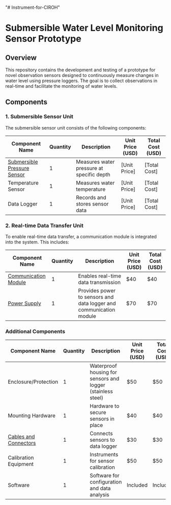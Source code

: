 "# Instrument-for-CIROH" 

# Submersible Water Level Monitoring Sensor Prototype

## Overview

This repository contains the development and testing of a prototype for novel observation sensors designed to continuously measure changes in water level using pressure loggers. The goal is to collect observations in real-time and facilitate the monitoring of water levels.

## Components

### 1. Submersible Sensor Unit

The submersible sensor unit consists of the following components:

| Component Name              | Quantity | Description                                     | Unit Price (USD) | Total Cost (USD) |
|-----------------------------|----------|-------------------------------------------------|-------------------|------------------|
| [Submersible Pressure Sensor](submersiblePressureSensors.md)  | 1        | Measures water pressure at specific depth       | [Unit Price]      | [Total Cost]     |
| Temperature Sensor           | 1        | Measures water temperature                      | [Unit Price]      | [Total Cost]     |
| Data Logger                  | 1        | Records and stores sensor data                   | [Unit Price]      | [Total Cost]     |

### 2. Real-time Data Transfer Unit

To enable real-time data transfer, a communication module is integrated into the system. This includes:

| Component Name          | Quantity | Description                             | Unit Price (USD) | Total Cost (USD) |
|-------------------------|----------|-----------------------------------------|-------------------|------------------|
| [Communication Module](communicationModule.md) | 1        | Enables real-time data transmission      | $40 | $40 |
| [Power Supply](powerSupply.md) | 1 | Provides power to sensors and data logger and communication module| $70 | $70 |

### Additional Components

| Component Name          | Quantity | Description                                   | Unit Price (USD) | Total Cost (USD) |
|-------------------------|----------|-----------------------------------------------|-------------------|------------------|
| Enclosure/Protection    | 1        | Waterproof housing for sensors and logger (stainless steel)     | $50 | $50 |
| Mounting Hardware       | 1        | Hardware to secure sensors in place           | $40 | $40 |
| [Cables and Connectors](https://www.wireandcableyourway.com/submersible-pump-cable)    | 1        | Connects sensors to data logger               | $30 | $30 |
| Calibration Equipment    | 1        | Instruments for sensor calibration           |  $50 |  $50 |
| Software                | 1        | Software for configuration and data analysis | Included | Included |
